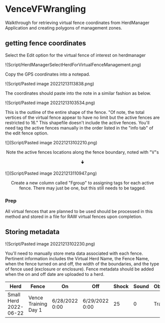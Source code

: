 # VenceVFWrangling
Walkthrough for retrieving virtual fence coordinates from HerdManager Application and creating polygons of management zones. 

## getting fence coordinates
Select the Edit option for the virtual fence of interest on herdmanager

!(Script/HerdManagerSelectHerdForVirtualFenceManagement.png)

Copy the GPS coordinates into a notepad. 

!(Script/Pasted image 20221213113838.png)

The coordinates should paste into the note in a similar fashion as below. 

!(Script/Pasted image 20221213103534.png)

This is the outline of the entire shape of the fence. "Of note, the total vertices of the virtual fence appear to have no limit but the active fences are restricted to 16." 
This shapefile doesn't include the active fences. You'll need tag the active fences manually in the order listed in the "info tab" of the edit fence option. 

![](Script/Pasted image 20221213102210.png)
<p style="text-align:center">Note the active fences locations along the fence boundary, noted with "V"s </p>
<p style="text-align:center"> 🠋 </p>  

![](Script/Pasted image 20221213110947.png)
<p style="text-align:center">Create a new column called "Fgroup" to assigning tags for each active fence. There may just be one, but this still needs to be tagged.  </p>

### Prep
All virtual fences that are planned to be used should be processed in this method and stored in a file for RAW virtual fences upon completion. 

## Storing metadata

!(Script/Pasted image 20221213102230.png)

You'll need to manually store meta data associated with each fence. Pertinent information includes the Virtual Herd Name, the Fence Name, when the fence turned on and off, the width of the boundaries, and the type of fence used (exclosure or enclosure). 
Fence metadata should be added when the on and off date are uploaded to a herd. 

| Herd | Fence | On  | Off | Shock | Sound | Objective | ExclType |
| ---- | ----- | --- | --- | ----- | ----- | --------- | -------- |
|Small Herd 2022-06-22|Vence Training Day 1|6/28/2022 0:00|6/29/2022 0:00|25|0|Training|In|


